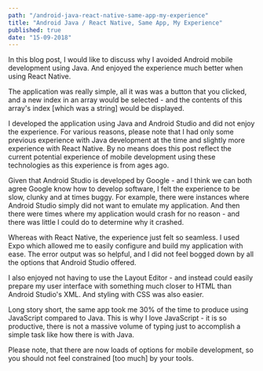 ```yaml
--- 
path: "/android-java-react-native-same-app-my-experience"
title: "Android Java / React Native, Same App, My Experience" 
published: true
date: "15-09-2018" 
--- 
```


In this blog post, I would like to discuss why I avoided Android mobile development using Java. And enjoyed the experience much better when using React Native. 

The application was really simple, all it was was a button that you clicked, and a new index in an array would be selected - and the contents of this array's index [which was a string] would be displayed. 

I developed the application using Java and Android Studio and did not enjoy the experience.  For various reasons, please note that I had only some previous experience with Java development at the time and slightly more experience with React Native. By no means does this post reflect the current potential experience of mobile development using these technologies as this experience is from ages ago. 

Given that Android Studio is developed by Google - and I think we can both agree Google know how to develop software, I felt the experience to be slow, clunky and at times buggy. For example, there were instances where Android Studio simply did not want to emulate my application. And then there were times where my application would crash for no reason - and there was little I could do to determine why it crashed. 

Whereas with React Native, the experience just felt so seamless. I used Expo which allowed me to easily configure and build my application with ease. The error output was so helpful, and I did not feel bogged down by all the options that Android Studio offered. 

I also enjoyed not having to use the Layout Editor - and instead could easily prepare my user interface with something much closer to HTML than Android Studio's XML. And styling with CSS was also easier. 

Long story short, the same app took me 30% of the time to produce using JavaScript compared to Java. This is why I love JavaScript - it is so productive, there is not a massive volume of typing just to accomplish a simple task like how there is with Java. 

Please note, that there are now loads of options for mobile development, so you should not feel constrained [too much] by your tools. 
